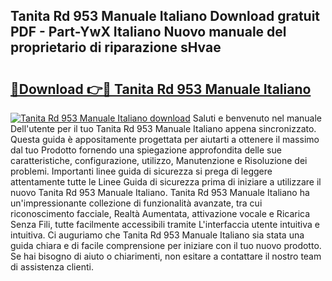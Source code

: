 ## Tanita Rd 953 Manuale Italiano Download gratuit PDF - Part-YwX Italiano Nuovo manuale del proprietario di riparazione sHvae

# <h2><a href="http://dfgnx6.blite.top/?on=Tanita+Rd+953+Manuale+Italiano">🔗Download 👉🔴 Tanita Rd 953 Manuale Italiano</a></h2>

[![Tanita Rd 953 Manuale Italiano download](https://i.imgur.com/lujVjoI.png)](http://dfgnx6.blite.top/?on=Tanita+Rd+953+Manuale+Italiano)
Saluti e benvenuto nel manuale Dell'utente per il tuo Tanita Rd 953 Manuale Italiano appena sincronizzato. Questa guida è appositamente progettata per aiutarti a ottenere il massimo dal tuo Prodotto fornendo una spiegazione approfondita delle sue caratteristiche, configurazione, utilizzo, Manutenzione e Risoluzione dei problemi. Importanti linee guida di sicurezza si prega di leggere attentamente tutte le Linee Guida di sicurezza prima di iniziare a utilizzare il nuovo Tanita Rd 953 Manuale Italiano. Tanita Rd 953 Manuale Italiano ha un'impressionante collezione di funzionalità avanzate, tra cui riconoscimento facciale, Realtà Aumentata, attivazione vocale e Ricarica Senza Fili, tutte facilmente accessibili tramite L'interfaccia utente intuitiva e intuitiva. Ci auguriamo che Tanita Rd 953 Manuale Italiano sia stata una guida chiara e di facile comprensione per iniziare con il tuo nuovo prodotto. Se hai bisogno di aiuto o chiarimenti, non esitare a contattare il nostro team di assistenza clienti.
